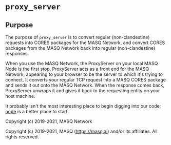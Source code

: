 # `proxy_server`

## Purpose
The purpose of `proxy_server` is to convert regular (non-clandestine) requests into CORES packages for the MASQ Network,
and convert CORES packages from the MASQ Network back into regular (non-clandestine) responses.

When you use the MASQ Network, the ProxyServer on your local MASQ Node is the first stop.
ProxyServer acts as a front end for the MASQ Network, appearing to your browser to be the server
to which it's trying to connect. It converts your regular TCP request into a MASQ CORES package and sends it out 
onto the MASQ Network. When the response comes back, ProxyServer unwraps it and gives it back to the requesting entity 
on your host machine.

It probably isn't the most interesting place to begin digging into our code;
[node](https://github.com/MASQ-Project/Node/tree/master/node)
is a better place to start.

Copyright (c) 2019-2021, MASQ Network

Copyright (c) 2019-2021, MASQ (https://masq.ai) and/or its affiliates. All rights reserved.
